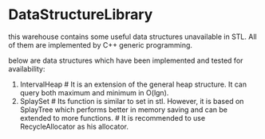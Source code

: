 # DataStructureLibrary
this warehouse contains some useful data structures unavailable in STL. All of them are implemented by C++ generic programming. 

below are data structures which have been implemented and tested for availability: 
1. IntervalHeap  # It is an extension of the general heap structure. It can query both maximum and minimum in O(lgn).
2. SplaySet # Its function is similar to set in stl. However, it is based on SplayTree which performs better in memory saving and can be extended to more functions.
            # It is recommended to use RecycleAllocator as his allocator.
